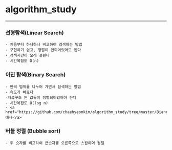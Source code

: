 # algorithm_study
---
### 선형탐색(Linear Search)
    - 처음부터 하나하나 비교하여 검색하는 방법
    - 구현하기 쉽고, 정렬이 안되어있어도 된다
    - 검색시간이 오래 걸린다
    - 시간복잡도 O(n)

### 이진 탐색(Binary Search)
    - 반씩 범위를 나누어 가면서 탐색하는 방법
    - 속도가 빠르다
    -자료구조 안 값들이 정렬되어있어야 한다
    - 시간복잡도 O(log n)
    - <a href="https://github.com/chaehyeonkim/algorithm_study/tree/master/Bianry%20Search"> 예제</a>


### 버블 정렬 (Bubble sort)
    - 두 숫자를 비교하여 큰숫자를 오른쪽으로 스왑하며 정렬

